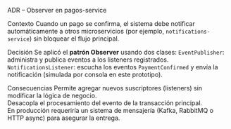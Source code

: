 ADR – Observer en pagos-service

 Contexto
Cuando un pago se confirma, el sistema debe notificar automáticamente a otros microservicios (por ejemplo, `notifications-service`) sin bloquear el flujo principal.

 Decisión
Se aplicó el **patrón Observer** usando dos clases:
 `EventPublisher`: administra y publica eventos a los listeners registrados.
 `NotificationsListener`: escucha los eventos `PaymentConfirmed` y envía la notificación (simulada por consola en este prototipo).

 Consecuencias
 Permite agregar nuevos suscriptores (listeners) sin modificar la lógica de negocio.  
 Desacopla el procesamiento del evento de la transacción principal.  
 En producción requeriría un sistema de mensajería (Kafka, RabbitMQ o HTTP async) para asegurar la entrega.
